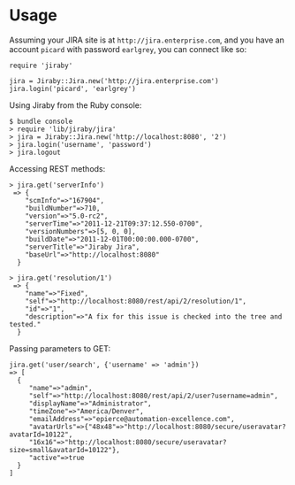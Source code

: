 Usage
=====

Assuming your JIRA site is at `http://jira.enterprise.com`, and you have
an account `picard` with password `earlgrey`, you can connect like so:

    require 'jiraby'

    jira = Jiraby::Jira.new('http://jira.enterprise.com')
    jira.login('picard', 'earlgrey')

Using Jiraby from the Ruby console:

    $ bundle console
    > require 'lib/jiraby/jira'
    > jira = Jiraby::Jira.new('http://localhost:8080', '2')
    > jira.login('username', 'password')
    > jira.logout

Accessing REST methods:

    > jira.get('serverInfo')
     => {
        "scmInfo"=>"167904",
        "buildNumber"=>710,
        "version"=>"5.0-rc2",
        "serverTime"=>"2011-12-21T09:37:12.550-0700",
        "versionNumbers"=>[5, 0, 0],
        "buildDate"=>"2011-12-01T00:00:00.000-0700",
        "serverTitle"=>"Jiraby Jira",
        "baseUrl"=>"http://localhost:8080"
      }

    > jira.get('resolution/1')
     => {
        "name"=>"Fixed",
        "self"=>"http://localhost:8080/rest/api/2/resolution/1",
        "id"=>"1",
        "description"=>"A fix for this issue is checked into the tree and tested."
      }

Passing parameters to GET:

    jira.get('user/search', {'username' => 'admin'})
    => [
      {
         "name"=>"admin",
         "self"=>"http://localhost:8080/rest/api/2/user?username=admin",
         "displayName"=>"Administrator",
         "timeZone"=>"America/Denver",
         "emailAddress"=>"epierce@automation-excellence.com",
         "avatarUrls"=>{"48x48"=>"http://localhost:8080/secure/useravatar?avatarId=10122",
         "16x16"=>"http://localhost:8080/secure/useravatar?size=small&avatarId=10122"},
         "active"=>true
      }
    ]

